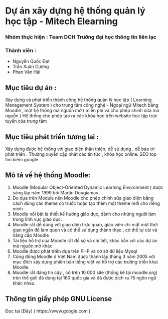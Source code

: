 <h1>Dự án xây dựng hệ thống quản lý học tập - Mitech Elearning</h1>
<h3>Nhóm thực hiện : Team DCH Trường đại học thông tin liên lạc</h3>
<h3>Thành viên : </h3>
<ul>
<li>Nguyễn Quốc Đạt</li>
<li>Trần Xuân Cường</li>
<li>Phan Văn Hải</li>
</ul>
<h2>Mục tiêu dự án :</h2>

Xây dựng và phát triển thành công hệ thống quản lý học tập ( Learning Management System ) cho trung tâm công nghệ - Ngoại ngữ Mitech bằng Moodle , một hệ thống mã nguồn mở ( miễn phí và cho phép chỉnh sửa mã nguồn )
Hệ thống cho phép tạo ra các khóa học trên website học tập trực tuyến của trung tâm

<h2>Mục tiêu phát triển tương lai :</h2>

Xây dựng được hệ thống với giao diện thân thiện, dễ sử dụng , dễ bảo trì phát triển . 
Thường xuyển cập nhật các tin tức , khóa học online.
SEO top tìm kiếm google

<h2>Mô tả về hệ thống Moodle:</h2>
<ol>
<li>Moodle (Modular Object-Oriented Dynamic Learning Environment ) được sáng lập năm 1999 bởi Martin Dougiamas .</li>
<li>Do dựa trên Module nên Moodle cho phép chỉnh sửa giao diện bằng cách dùng các theme có trước hoặc tạo thêm một theme mới cho riêng mình</li>
<li>Moodle nổi bật là thiết kế hướng giáo dục, dành cho những người làm trong lĩnh vực giáo dục.</li>
<li>Moodle rất dễ dùng với giao diện trực quan, giáo viên chỉ mất một thời gian ngắn để làm quen và có thể sử dụng thành thạo , có thể tự cài và nâng cấp Moodle</li>
<li>Tài liệu hỗ trợ của Moodle rất đồ sộ và chi tiết, khác hẳn với các dự án mã nguồn mở khác</li>
<li>Moodle được phát triển dựa trên PHP và cơ sở dữ liệu Mysql</li>
<li>Cộng đồng Moodle ở Việt Nam được thành lập tháng 3 năm 2005 với mục đích xây dựng phiên bản tiếng việt và hỗ trợ các trường triển khai Moodle.</li>
<li>Moodle rất đáng tin cậy , có trên 10 000 site (thống kê tại moodle.org) trên thế giới đã dùng tại 160 quốc gia và đã được dịch ra 75 ngôn ngữ khác nhau.</li>
</ol><h2>Thông tin giấy phép GNU License</h2>
Đọc tại [Đây] ( https://www.google.com )
